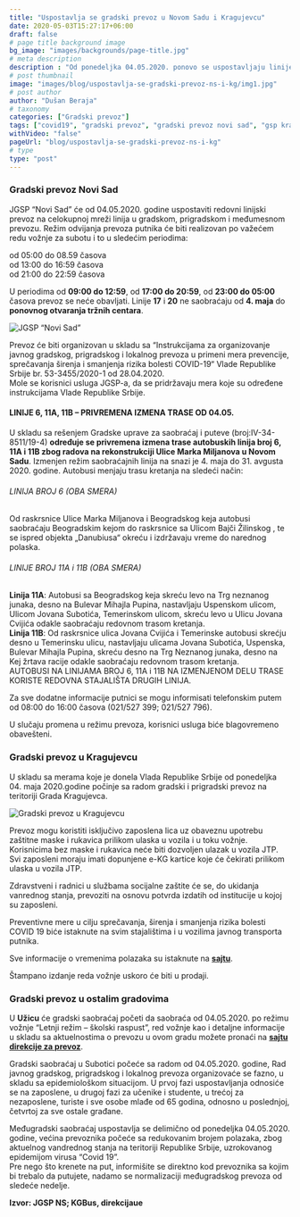 ```yaml
---
title: "Uspostavlja se gradski prevoz u Novom Sadu i Kragujevcu"
date: 2020-05-03T15:27:17+06:00
draft: false
# page title background image
bg_image: "images/backgrounds/page-title.jpg"
# meta description
description : "Od ponedeljka 04.05.2020. ponovo se uspostavljaju linije gradskog prevoza u Novom Sadu i Kragujevcu, uspostavljaju se i prvi polasci na međugradskim linijama u Srbiji."
# post thumbnail
image: "images/blog/uspostavlja-se-gradski-prevoz-ns-i-kg/img1.jpg"
# post author
author: "Dušan Beraja"
# taxonomy
categories: ["Gradski prevoz"]
tags: ["covid19", "gradski prevoz", "gradski prevoz novi sad", "gsp kragujevac", "gsp subotica", "gsp užice", "međugradski prevoz", "javni prevoz"]
withVideo: "false"
pageUrl: "blog/uspostavlja-se-gradski-prevoz-ns-i-kg"
# type
type: "post"
---
```


### Gradski prevoz Novi Sad

JGSP “Novi Sad” će od 04.05.2020. godine uspostaviti redovni linijski prevoz na celokupnoj mreži linija u gradskom, prigradskom i međumesnom prevozu. Režim odvijanja prevoza putnika će biti realizovan po važećem redu vožnje za subotu i to u sledećim periodima:

od 05:00 do 08.59 časova\
od 13:00 do 16:59 časova\
od 21:00 do 22:59 časova

U periodima od **09:00 do 12:59**, od **17:00 do 20:59**, od **23:00 do 05:00** časova prevoz se neće obavljati.
Linije **17** i **20** ne saobraćaju od **4. maja** do **ponovnog otvaranja tržnih centara**.

![JGSP “Novi Sad”](/images/blog/uspostavlja-se-gradski-prevoz-ns-i-kg/img2.jpg "JGSP “Novi Sad”")

Prevoz će biti organizovan u skladu sa “Instrukcijama za organizovanje javnog gradskog, prigradskog i lokalnog prevoza u primeni mera prevencije, sprečavanja širenja i smanjenja rizika bolesti COVID-19“ Vlade Republike Srbije br. 53-3455/2020-1 od 28.04.2020.\
Mole se korisnici usluga JGSP-a, da se pridržavaju mera koje su određene instrukcijama Vlade Republike Srbije.

#### LINIJE 6, 11A, 11B – PRIVREMENA IZMENA TRASE OD 04.05.

U skladu sa rešenjem Gradske uprave za saobraćaj i puteve (broj:IV-34-8511/19-4) **određuje se privremena izmena trase autobuskih linija broj 6, 11A i 11B zbog radova na rekonstrukciji Ulice Marka Miljanova u Novom Sadu**. Izmenjen režim saobraćajnih linija na snazi je 4. maja do 31. avgusta 2020. godine. Autobusi menjaju trasu kretanja na sledeći način:

###### LINIJA BROJ 6 (OBA SMERA)

Od raskrsnice Ulice Marka Miljanova i Beogradskog keja autobusi saobraćaju Beogradskim kejom do raskrsnice sa Ulicom Bajči Žilinskog , te se ispred objekta „Danubiusa“ okreću i izdržavaju vreme do narednog polaska.

###### LINIJE BROJ 11A i 11B (OBA SMERA)

**Linija 11A**: Autobusi sa Beogradskog keja skreću levo na Trg neznanog junaka, desno na Bulevar Mihajla Pupina, nastavljaju Uspenskom ulicom, Ulicom Jovana Subotića, Temerinskom ulicom, skreću levo u Ulicu Jovana Cvijića odakle saobraćaju redovnom trasom kretanja.\
**Linija 11B**: Od raskrsnice ulica Jovana Cvijića i Temerinske autobusi skrećju desno u Temerinsku ulicu, nastavljaju ulicama Jovana Subotića, Uspenska, Bulevar Mihajla Pupina, skreću desno na Trg Neznanog junaka, desno na Kej žrtava racije odakle saobraćaju redovnom trasom kretanja.\
AUTOBUSI NA LINIJAMA BROJ 6, 11A i 11B NA IZMENJENOM DELU TRASE KORISTE REDOVNA STAJALIŠTA DRUGIH LINIJA.

Za sve dodatne informacije putnici se mogu informisati telefonskim putem od 08:00 do 16:00 časova (021/527 399; 021/527 796).

U slučaju promena u režimu prevoza, korisnici usluga biće blagovremeno obavešteni.

### Gradski prevoz u Kragujevcu

U skladu sa merama koje je donela Vlada Republike Srbije od ponedeljka 04. maja 2020.godine počinje sa radom gradski i prigradski prevoz na teritoriji Grada Kragujevca.

![Gradski prevoz u Kragujevcu](/images/blog/uspostavlja-se-gradski-prevoz-ns-i-kg/img3.jpg "Gradski prevoz u Kragujevcu")

Prevoz mogu koristiti isključivo zaposlena lica uz obaveznu upotrebu zaštitne maske i rukavica prilikom ulaska u vozila i u toku vožnje. Korisnicima bez maske i rukavica neće biti dozvoljen ulazak u vozila JTP. Svi zaposleni moraju imati dopunjene e-KG kartice koje će čekirati prilikom ulaska u vozila JTP.

Zdravstveni i radnici u službama socijalne zaštite će se, do ukidanja vanrednog stanja, prevoziti na osnovu potvrda izdatih od institucije u kojoj su zaposleni.

Preventivne mere u cilju sprečavanja, širenja i smanjenja rizika bolesti COVID 19 biće istaknute na svim stajalištima i u vozilima javnog transporta putnika.

Sve informacije o vremenima polazaka su istaknute na **[sajtu](https://www.kgbus.rs/red-voznje)**.

Štampano izdanje reda vožnje uskoro će biti u prodaji.

### Gradski prevoz u ostalim gradovima

U **Užicu** će gradski saobraćaj početi da saobraća od 04.05.2020. po režimu vožnje “Letnji režim – školski raspust”, red vožnje kao i detaljne informacije u skladu sa aktuelnostima o prevozu u ovom gradu možete pronaći na **[sajtu direkcije za prevoz](http://www.uerazvoj.uzice.rs/od-ponedeljka-4-maja-krece-javni-gradski-i-prigradski-prevoz-na-teritoriji-grada-uzica/)**.

Gradski saobraćaj u Subotici počeće sa radom od 04.05.2020. godine, Rad javnog gradskog, prigradskog i lokalnog prevoza organizovaće se fazno, u skladu sa epidemiološkom situacijom. U prvoj fazi uspostavljanja odnosiće se na zaposlene, u drugoj fazi za učenike i studente, u trećoj za nezaposlene, turiste i sve osobe mlađe od 65 godina, odnosno u poslednjoj, četvrtoj za sve ostale građane.

Međugradski saobraćaj uspostavlja se delimično od ponedeljka 04.05.2020. godine, većina prevoznika počeće sa redukovanim brojem polazaka, zbog aktuelnog vandrednog stanja na teritoriji Republike Srbije, uzrokovanog epidemijom virusa “Covid 19”.\
Pre nego što krenete na put, informišite se direktno kod prevoznika sa kojim bi trebalo da putujete, nadamo se normalizaciji međugradskog prevoza od sledeće nedelje.

**Izvor: JGSP NS; KGBus, direkcijaue**

